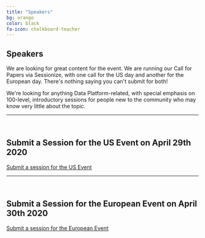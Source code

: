 ```yaml
---
title: "Speakers"
bg: orange
color: black
fa-icon: chalkboard-teacher
---
```


## Speakers

We are looking for great content for the event. We are running our Call for Papers via Sessionize, with one call for the US day and another for the European day. There's nothing saying you can't submit for both!

We're looking for anything Data Platform-related, with special emphasis on 100-level, introductory sessions for people new to the community who may know very little about the topic.

-------------------------

<i class="fa fa-globe-americas fa-stack-2x"></i>
<br/>
## Submit a Session for the US Event on April 29th 2020
[Submit a session for the US Event](https://sessionize.com/data-platform-discovery-day-us)

-------------------------

<i class="fa fa-globe-europe fa-stack-2x"></i>
<br/>
## Submit a Session for the European Event on April 30th 2020

[Submit a session for the European Event](https://sessionize.com/data-platform-discovery-day-europe)
